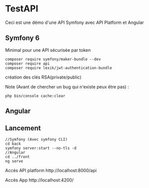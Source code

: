 # TestAPI
Ceci est une démo d'une API Symfony avec API Platform et Angular

## Symfony 6
Minimal pour une API sécurisée par token
```
composer require symfony/maker-bundle --dev
composer require api
composer require lexik/jwt-authentication-bundle
```
création des clés RSA(private/public)

Note (Avant de chercher un bug qui n'existe peux être pas) :
```
php bin/console cache:clear
```

## Angular

## Lancement
```batch
//Symfony (Avec symfony CLI)
cd back
symfony server:start --no-tls -d
//Angular
cd ../front
ng serve
```
Accès API platform
http://localhost:8000/api

Accès App
http://localhost:4200/

